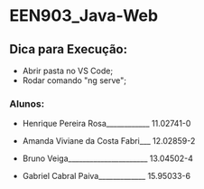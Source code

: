 # EEN903_Java-Web


## Dica para Execução:
- Abrir pasta no VS Code;
- Rodar comando "ng serve";


### Alunos:

- Henrique Pereira Rosa____________ 11.02741-0

- Amanda Viviane da Costa Fabri___ 12.02859-2

- Bruno Veiga______________________ 13.04502-4

- Gabriel Cabral Paiva_____________ 15.95033-6

